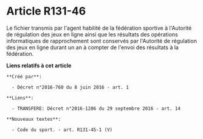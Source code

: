 # Article R131-46

Le fichier transmis par l'agent habilité de la fédération sportive à l'Autorité de régulation des jeux en ligne ainsi que les
résultats des opérations informatiques de rapprochement sont conservés par l'Autorité de régulation des jeux en ligne durant
un an à compter de l'envoi des résultats à la fédération.

**Liens relatifs à cet article**

	**Créé par**:

	  - Décret n°2016-760 du 8 juin 2016 - art. 1

	**Liens**:

	  - TRANSFERE: Décret n°2016-1286 du 29 septembre 2016 - art. 14

	**Nouveaux textes**:

	  - Code du sport. - art. R131-45-1 (V)
